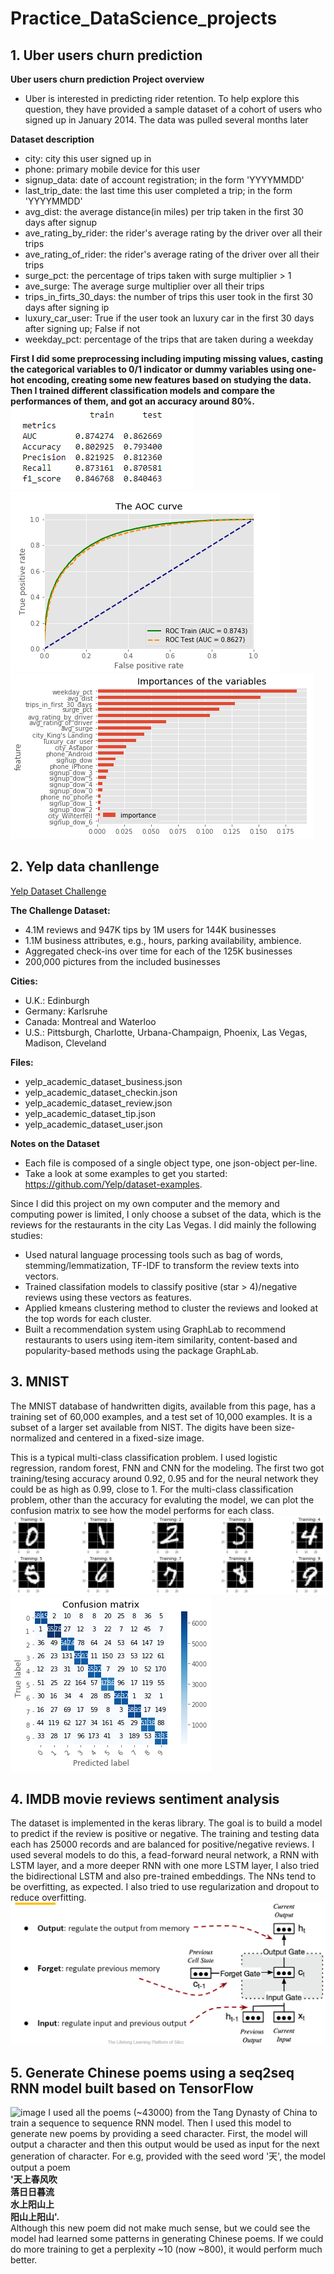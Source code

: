 # Practice_DataScience_projects
## 1. Uber users churn prediction
**Uber users churn prediction**
**Project overview**
- Uber is interested in predicting rider retention. To help explore this question, they have provided a sample dataset of a cohort of users who signed up in January 2014. The data was pulled several months later

**Dataset description**
- city: city this user signed up in
- phone: primary mobile device for this user
- signup_data: date of account registration; in the form 'YYYYMMDD'
- last_trip_date: the last time this user completed a trip; in the form 'YYYYMMDD'
- avg_dist: the average distance(in miles) per trip taken in the first 30 days after signup
- ave_rating_by_rider: the rider's average rating by the driver over all their trips
- ave_rating_of_rider: the rider's average rating of the driver over all their trips
- surge_pct: the percentage of trips taken with surge multiplier > 1
- ave_surge: The average surge multiplier over all their trips
- trips_in_firts_30_days: the number of trips this user took in the first 30 days after signing ip
- luxury_car_user: True if the user took an luxury car in the first 30 days after signing up; False if not
- weekday_pct: percentage of the trips that are taken during a weekday

**First I did some preprocessing including imputing missing values, casting the categorical variables to 0/1 indicator or dummy variables using one-hot encoding, creating some new features based on studying the data. Then I trained different classification models and compare the performances of them, and got an accuracy around 80%.**
![image](Uber_churn_prediction/metrics.PNG)
![image](Uber_churn_prediction/roc.png)
![image](Uber_churn_prediction/f_imp.png)


## 2. Yelp data chanllenge
[Yelp Dataset Challenge](https://www.yelp.com/dataset_challenge)

**The Challenge Dataset:**
  -  4.1M reviews and 947K tips by 1M users for 144K businesses
  -  1.1M business attributes, e.g., hours, parking availability, ambience.
  -  Aggregated check-ins over time for each of the 125K businesses
  -  200,000 pictures from the included businesses
  
**Cities:**
  - U.K.: Edinburgh
  - Germany: Karlsruhe
  - Canada: Montreal and Waterloo
  - U.S.: Pittsburgh, Charlotte, Urbana-Champaign, Phoenix, Las Vegas, Madison, Cleveland
  
**Files:**
  - yelp_academic_dataset_business.json
  -  yelp_academic_dataset_checkin.json
  -  yelp_academic_dataset_review.json
  -  yelp_academic_dataset_tip.json
  -  yelp_academic_dataset_user.json
  
**Notes on the Dataset**

  - Each file is composed of a single object type, one json-object per-line.
  - Take a look at some examples to get you started: https://github.com/Yelp/dataset-examples.
  
  Since I did this project on my own computer and the memory and computing power is limited, I only choose a subset of the data, which is the reviews for the restaurants in the city Las Vegas. I did mainly the following studies:
  - Used natural language processing tools such as bag of words, stemming/lemmatization, TF-IDF to transform the review texts into vectors.
  - Trained classifation models to classify positive (star > 4)/negative reviews using these vectors as features.
  - Applied kmeans clustering method to cluster the reviews and looked at the top words for each cluster.
  - Built a recommendation system using GraphLab to recommend restaurants to users using item-item similarity, content-based and popularity-based methods using the package GraphLab.
    
    
## 3. MNIST
The MNIST database of handwritten digits, available from this page, has a training set of 60,000 examples, and a test set of 10,000 examples. It is a subset of a larger set available from NIST. The digits have been size-normalized and centered in a fixed-size image.

This is a typical multi-class classification problem. I used logistic regression, random forest, FNN and CNN for the modeling. The first two got training/tesing accuracy around 0.92, 0.95 and for the neural network they could be as high as 0.99, close to 1. For the multi-class classification problem, other than the accuracy for evaluting the model, we can plot the confusion matrix to see how the model performs for each class.
![image](MNIST/numbers.png)
![image](MNIST/cm.png)

## 4. IMDB movie reviews sentiment analysis
The dataset is implemented in the keras library. The goal is to build a model to predict if the review is positive or negative. The training and testing data each has 25000 records and are balanced for positive/negative reviews. I used several models to do this, a fead-forward neural network, a RNN with LSTM layer, and a more deeper RNN with one more LSTM layer, I also tried the bidirectional LSTM and also pre-trained embeddings. The NNs tend to be overfitting, as expected. I also tried to use regularization and dropout to reduce overfitting.
![image](IMDB_review_sentiment_analysis/LSTM.PNG)

## 5. Generate Chinese poems using a seq2seq RNN model built based on TensorFlow
![image](Gnerate_Chinese_poems/seq2seq.PNG)
I used all the poems (~43000) from the Tang Dynasty of China to train a sequence to sequence RNN model. Then I used this model to generate new poems by providing a seed character. First, the model will output a character and then this output would be used as input for the next generation of character. For e.g, provided with the seed word '天', the model output a poem </br>
**'天上春风吹</br>
落日日暮流</br>
水上阳山上</br>
阳山上阳山'.**</br>
Although this new poem did not make much sense, but we could see the model had learned some patterns in generating Chinese poems. If we could do more training to get a perplexity ~10 (now ~800), it would perform much better.


